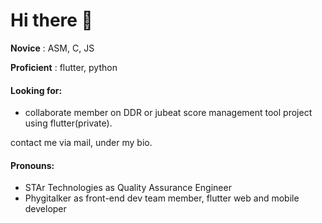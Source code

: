 # Hi there 👋

**Novice** : ASM, C, JS

**Proficient** : flutter, python 


#### Looking for: 
- collaborate member on DDR or jubeat score management tool project using flutter(private).

contact me via mail, under my bio.
#### Pronouns: 
- STAr Technologies as Quality Assurance Engineer
- Phygitalker as front-end dev team member, flutter web and mobile developer
<!-- - ⚡ Fun fact: ... -->
<!--
**maple135790/maple135790** is a ✨ _special_ ✨ repository because its `README.md` (this file) appears on your GitHub profile.

Here are some ideas to get you started:

- 🔭 I’m currently working on ...
- 🌱 I’m currently learning 
- 👯 I’m looking to collaborate on DDR or jubeat score management tool using flutter
- 🤔 I’m looking for help with ...
- 💬 Ask me about ...
- 📫 How to reach me: ...
- 😄 Pronouns: ...
- ⚡ Fun fact: ...
-->
